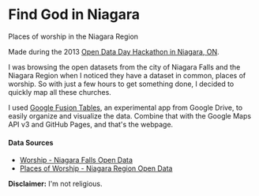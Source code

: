Find God in Niagara
===================

Places of worship in the Niagara Region

Made during the 2013 [Open Data Day Hackathon in Niagara, ON](http://opendata2013.softwareniagara.com/).

I was browsing the open datasets from the city of Niagara Falls and the Niagara
Region when I noticed they have a dataset in common, places of worship. So with
just a few hours to get something done, I decided to quickly map all these churches.

I used [Google Fusion Tables](http://tables.googlelabs.com), an experimental app
from Google Drive, to easily organize and visualize the data. Combine that with
the Google Maps API v3 and GitHub Pages, and that's the webpage.

#### Data Sources
- [Worship - Niagara Falls Open Data](http://www.niagarafalls.ca/services/open/data/187-worship.od)
- [Places of Worship - Niagara Region Open Data](http://niagaraodi.cloudapp.net/DataBrowser/Niagara%20Open%20Data/PlacesofWorship#param=NOFILTER--DataView--Results)

**Disclaimer:** I'm not religious.
